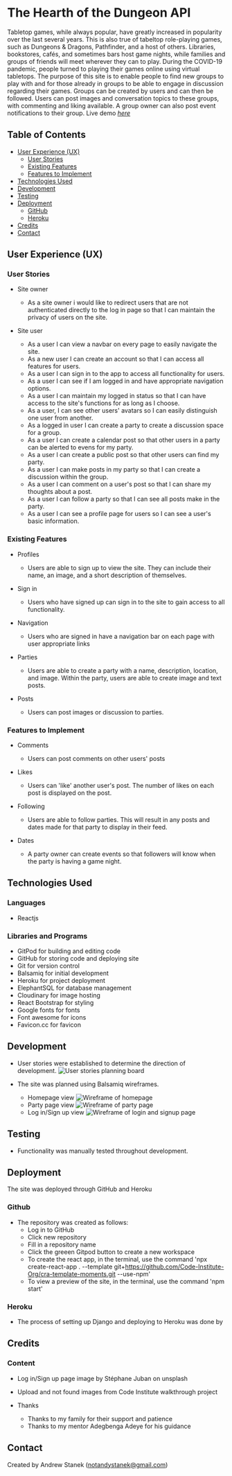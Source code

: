 # The Hearth of the Dungeon API

Tabletop games, while always popular, have greatly increased in popularity over the last several years. This is also true of tabeltop role-playing games, such as Dungeons & Dragons, Pathfinder, and a host of others. Libraries, bookstores, cafés, and sometimes bars host game nights, while families and groups of friends will meet wherever they can to play. During the COVID-19 pandemic, people turned to playing their games online using virtual tabletops. The purpose of this site is to enable people to find new groups to play with and for those already in groups to be able to engage in discussion regarding their games. Groups can be created by users and can then be followed. Users can post images and conversation topics to these groups, with commenting and liking available. A group owner can also post event notifications to their group.
Live demo [_here_](https://notandy82-hearth-api.herokuapp.com/)


## Table of Contents
* [User Experience (UX)](#user-experience)
  * [User Stories](#user-stories)
  * [Existing Features](#existing-features)
  * [Features to Implement](#features-to-implement)
* [Technologies Used](#technologies-used)
* [Development](#development)
* [Testing](#testing)
* [Deployment](#deployment)
  * [GitHub](#github)
  * [Heroku](#heroku)
* [Credits](#credits)
* [Contact](#contact)


## User Experience (UX)

### User Stories
- Site owner
  - As a site owner i would like to redirect users that are not authenticated directly to the log in page so that I can maintain the privacy of users on the site.

- Site user 
  - As a user I can view a navbar on every page to easily navigate the site.
  - As a new user I can create an account so that I can access all features for users.
  - As a user I can sign in to the app to access all functionality for users.
  - As a user I can see if I am logged in and have appropriate navigation options.
  - As a user I can maintain my logged in status so that I can have access to the site's functions for as long as I choose.
  - As a user, I can see other users' avatars so I can easily distinguish one user from another.
  - As a logged in user I can create a party to create a discussion space for a group.
  - As a user I can create a calendar post so that other users in a party can be alerted to evens for my party.
  - As a user I can create a public post so that other users can find my party.
  - As a user I can make posts in my party so that I can create a discussion within the group.
  - As a user I can comment on a user's post so that I can share my thoughts about a post.
  - As a user I can follow a party so that I can see all posts make in the party.
  - As a user I can see a profile page for users so I can see a user's basic information.


### Existing Features

- Profiles
  - Users are able to sign up to view the site. They can include their name, an image, and a short description of themselves.

- Sign in
  - Users who have signed up can sign in to the site to gain access to all functionality.

- Navigation
  - Users who are signed in have a navigation bar on each page with user appropriate links

- Parties
  - Users are able to create a party with a name, description, location, and image. Within the party, users are able to create image and text posts.

- Posts
  - Users can post images or discussion to parties.


### Features to Implement

- Comments
  - Users can post comments on other users' posts

- Likes
  - Users can 'like' another user's post. The number of likes on each post is displayed on the post.

- Following
  - Users are able to follow parties. This will result in any posts and dates made for that party to display in their feed.

- Dates
  - A party owner can create events so that followers will know when the party is having a game night.

## Technologies Used

### Languages

- Reactjs

### Libraries and Programs
- GitPod for building and editing code
- GitHub for storing code and deploying site
- Git for version control
- Balsamiq for initial development
- Heroku for project deployment
- ElephantSQL for database management
- Cloudinary for image hosting
- React Bootstrap for styling
- Google fonts for fonts
- Font awesome for icons
- Favicon.cc for favicon


## Development
- User stories were established to determine the direction of development.
![User stories planning board](src/assets/hearth_user_stories.png)

- The site was planned using Balsamiq wireframes.
  - Homepage view
![Wireframe of homepage](src/assets/hearth_wireframe_1.png)
  - Party page view
![Wireframe of party page](src/assets/hearth_wireframe_2.png)
  - Log in/Sign up view
![Wireframe of login and signup page](src/assets/hearth_wireframe_3.png)


## Testing

- Functionality was manually tested throughout development.


## Deployment
The site was deployed through GitHub and Heroku

### Github
 - The repository was created as follows:
   - Log in to GitHub
   - Click new repository
   - Fill in a repository name
   - Click the greeen Gitpod button to create a new workspace
   - To create the react app, in the terminal, use the command 'npx create-react-app . --template git+https://github.com/Code-Institute-Org/cra-template-moments.git --use-npm'
   - To view a preview of the site, in the terminal, use the command 'npm start'

### Heroku
 - The process of setting up Django and deploying to Heroku was done by 


## Credits

### Content
- Log in/Sign up page image by Stéphane Juban on unsplash
- Upload and not found images from Code Institute walkthrough project
  
- Thanks
  - Thanks to my family for their support and patience
  - Thanks to my mentor Adegbenga Adeye for his guidance


## Contact
Created by Andrew Stanek (notandystanek@gmail.com)
